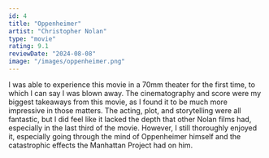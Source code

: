 ```yaml
---
id: 4
title: "Oppenheimer"
artist: "Christopher Nolan"
type: "movie"
rating: 9.1
reviewDate: "2024-08-08"
image: "/images/oppenheimer.png"
---
```


I was able to experience this movie in a 70mm theater for the first time, to which I can say I was blown away. The cinematography and score were my biggest takeaways from this movie, as I found it to be much more impressive in those matters. The acting, plot, and storytelling were all fantastic, but I did feel like it lacked the depth that other Nolan films had, especially in the last third of the movie. However, I still thoroughly enjoyed it, especially going through the mind of Oppenheimer himself and the catastrophic effects the Manhattan Project had on him.